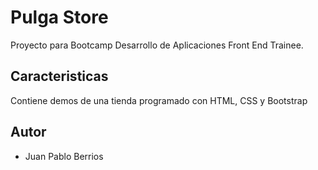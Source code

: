 # Pulga Store

Proyecto para Bootcamp Desarrollo de Aplicaciones Front End Trainee.

## Caracteristicas

Contiene demos de una tienda programado con HTML, CSS y Bootstrap

## Autor

- Juan Pablo Berrios